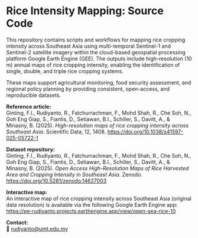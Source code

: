 # Rice Intensity Mapping: Source Code

This repository contains scripts and workflows for mapping rice cropping intensity across Southeast Asia using multi-temporal Sentinel-1 and Sentinel-2 satellite imagery within the cloud-based geospatial processing platform Google Earth Engine (GEE). The outputs include high-resolution (10 m) annual maps of rice cropping intensity, enabling the identification of single, double, and triple rice cropping systems.

These maps support agricultural monitoring, food security assessment, and regional policy planning by providing consistent, open-access, and reproducible datasets.

**Reference article:**  
Ginting, F.I., Rudiyanto, R., Fatchurrachman, F., Mohd Shah, R., Che Soh, N., Goh Eng Giap, S., Fiantis, D., Setiawan, B.I., Schiller, S., Davitt, A., & Minasny, B. (2025). *High-resolution maps of rice cropping intensity across Southeast Asia*. Scientific Data, 12, 1408. https://doi.org/10.1038/s41597-025-05722-1  

**Dataset repository:**  
Ginting, F.I., Rudiyanto, R., Fatchurrachman, F., Mohd Shah, R., Che Soh, N., Goh Eng Giap, S., Fiantis, D., Setiawan, B.I., Schiller, S., Davitt, A., & Minasny, B. (2025). *Open Access High-Resolution Maps of Rice Harvested Area and Cropping Intensity in Southeast Asia*. Zenodo. https://doi.org/10.5281/zenodo.14627003  

**Interactive map:**  
An interactive map of rice cropping intensity across Southeast Asia (original data resolution) is available via the following Google Earth Engine app:  
https://ee-rudiyanto.projects.earthengine.app/view/open-sea-rice-10  

**Contact:**  
📧 rudiyanto@umt.edu.my

